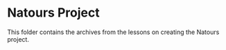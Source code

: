 # Natours Project

This folder contains the archives from the lessons on creating the Natours project.
